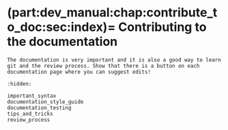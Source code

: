 (part:dev_manual:chap:contribute_to_doc:sec:index)=
Contributing to the documentation
=================================

```{todo}
The documentation is very important and it is also a good way to learn git and the review process. Show that there is a button on each documentation page where you can suggest edits!
```

```{toctree}
:hidden:

important_syntax
documentation_style_guide
documentation_testing
tips_and_tricks
review_process
```